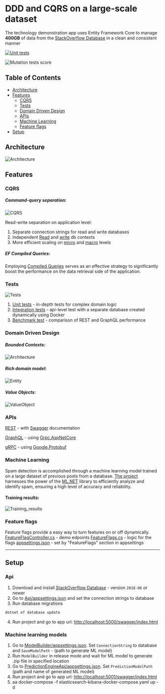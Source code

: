 # DDD and CQRS on a large-scale dataset

The technology demonstration app uses Entity Framework Core to manage <b>400GB</b> of data from the [StackOverflow Database](https://www.brentozar.com/archive/2015/10/how-to-download-the-stack-overflow-database-via-bittorrent) in a clean and consistent manner 

[![Unit tests](https://github.com/gs1993/SO/actions/workflows/unit-tests.yml/badge.svg?branch=master)](https://github.com/gs1993/SO/actions/workflows/unit-tests.yml)

![Mutation tests score](https://img.shields.io/badge/Mutation%20Score-00.00%25-red.svg)

## Table of Contents
- [Architecture](#architecture)
- [Features](#features)
  * [CQRS](#cqrs)
  * [Tests](#tests)
  * [Domain Driven Design](#domain-driven-design)
  * [APIs](#apis)
  * [Machine Learning](#machine-learning)
  * [Feature flags](#feature-flags)
- [Setup](#setup)

## Architecture
![Architecture](https://github.com/gs1993/SO/blob/master/images/Architecture2.PNG)

## Features

### CQRS

##### Command-query separation:<br />
![CQRS](https://github.com/gs1993/SO/blob/master/images/Cqrs2.PNG)

Read-write separation on application level:
1. Separate connection strings for read and write databases
2. Independent [Read](https://github.com/gs1993/SO/blob/master/SO/Logic/Utils/Db/ReadOnlyDatabaseContext.cs) and [write](https://github.com/gs1993/SO/blob/master/SO/Logic/Utils/Db/DatabaseContext.cs) db contexts
3. More efficient scaling on [micro](https://github.com/gs1993/SO/blob/master/SO/Logic/Utils/Db/DbExtensions.cs) and [macro](https://learn.microsoft.com/en-us/sql/relational-databases/replication/sql-server-replication?view=sql-server-ver16) levels

##### EF Compiled Queries:
Employing [Compiled Queries](https://github.com/gs1993/SO/blob/master/SO/Logic/Read/Posts/Queries/GetLastestPostsQuery.cs) serves as an effective strategy to significantly boost the performance on the data retrieval side of the application.

### Tests
![Tests](https://github.com/gs1993/SO/blob/master/images/Tests.PNG)

1. [Unit tests](https://github.com/gs1993/SO/blob/master/SO/Tests/UnitTests/Logic/Posts/PostTests.cs) - in-depth tests for complex domain logic
2. [Integration tests](https://github.com/gs1993/SO/blob/master/SO/Tests/IntegrationTests/Posts/PostControllerIntegrationTests.cs) - api-level test with a separate database created dynamically using Docker
3. [Benchmark test](https://github.com/gs1993/SO/blob/master/SO/Tests/BenchmarkTests/APIs/RestBenchmarks.cs) - comparison of REST and GraphQL performance

### Domain Driven Design

##### Bounded Contexts:
![Architecture](https://github.com/gs1993/SO/blob/master/images/ProjectLogic2.PNG)

##### Rich domain model:<br />
![Entity](https://github.com/gs1993/SO/blob/master/images/PostEntity.PNG)

##### Value Objects:<br />
![ValueObject](https://github.com/gs1993/SO/blob/master/images/ProfileInfoValueObject.PNG)


### APIs

[REST](https://github.com/gs1993/SO/tree/master/SO/Api/Controllers) - with [Swagger](https://github.com/domaindrivendev/Swashbuckle.AspNetCore) documentation

[GraphQL](https://github.com/gs1993/SO/tree/master/SO/Api/GraphQL) - using [Grpc.AspNetCore](https://github.com/grpc/grpc-dotnet)

[gRPC](https://github.com/gs1993/SO/tree/master/SO/Api/Grpc) - using [Google.Protobuf](https://github.com/protocolbuffers/protobuf)


### Machine Learning
Spam detection is accomplished through a machine learning model trained on a large dataset of previous posts from a database. [The project](https://github.com/gs1993/SO/tree/master/SO/Services/PostContentEvaluator/PostScoreEvaluationEngine.cs) harnesses the power of the [ML.NET](https://github.com/dotnet/machinelearning) library to efficiently analyze and identify spam, ensuring a high level of accuracy and reliability.

#### Training results:
![Training_results](https://github.com/gs1993/SO/blob/master/images/Training_results.PNG)

### Feature flags
Feature flags provide a easy way to turn features on or off dynamically.
[FeatureFlagController.cs](https://github.com/gs1993/SO/blob/master/SO/Api/Controllers/FeatureFlagsDemoController.cs) - demo edpoints
[FeatureFlags.cs](https://github.com/gs1993/SO/blob/master/SO/Logic/Read/FeatureFlagsDemo/FeatureFlag.cs) - logic for the flags
[appsettings.json](https://github.com/gs1993/SO/blob/master/SO/Api/appsettings.json) - set by "FeatureFlags" section in appsettings

--------------

## Setup

### Api

1. Download and install [StackOverflow Database](https://www.brentozar.com/archive/2015/10/how-to-download-the-stack-overflow-database-via-bittorrent) - version `2018-06` or newer
2. Go to [Api/appsettings.json](https://github.com/gs1993/SO/blob/master/SO/Api/appsettings.json) and set the connection strings to database
3. Run database migrations
```cmd
dotnet ef database update
```
4. Run project and go to app url: [http://localhost:5000/swagger/index.html](http://localhost:5000/swagger/index.html)

### Machine learning models

1. Go to [ModelBuilder/appsettings.json](https://github.com/gs1993/SO/blob/master/SO/Services/MachineLearning/PostContentEvaluator/appsettings.json). Set `ConnectionString` to database and `SaveModelPath` - (path to generate ML model)
2. Run `ModelBuilder` in release mode and wait for ML model to generate .zip file in specified location
3. Go to [PredictionEngineApi/appsettings.json](https://github.com/gs1993/SO/blob/master/SO/Services/MachineLearning/PredictionEngineApi/appsettings.json). Set `PredictionModelPath` (path and name of generated ML model)
4. Run project and go to app url: [http://localhost:5001/swagger/index.html](http://localhost:5001/swagger/index.html)
5. aa docker-compose -f elasticsearch-kibana-docker-compose.yaml up -d
